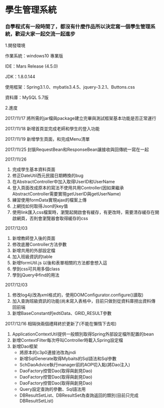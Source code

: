 # 學生管理系統
<h3>自學程式有一段時間了，都沒有什麼作品所以決定寫一個學生管理系統，歡迎大家一起交流一起進步</h3>
<p>1.開發環境</p>
  <p>作業系統：windows10 專業版</p>
  <p>IDE：Mars Release (4.5.0)</p>
  <p>JDK：1.8.0.144</p>
  <p>使用框架：Spring3.1.0、mybatis3.4.5、jquery-3.2.1、Buttons.css</p>
  <p>資料庫：MySQL 5.7版</p>
<p>2.進度</p>
  <p>2017/11/17 將所需的jar檔與package建立完畢與測試框架基本功能是否正常運行</p>
  <p>2017/11/18 新增首頁並完成老師和學生的登入功能</p>
  <p>2017/11/19 新增學生頁面，和完成Menu清單</p>
  <p>2017/11/25 封裝RequestBean和ResponseBean讓接收與回傳統一寫在一起</p>
  <p>2017/11/26<br>
  		<ol>
  			<li>完成學生基本資料頁面</li>
  			<li>修正DateUtil西元民國日期轉換的bug</li>
  			<li>在AbstractController中加入取得UserID和UserName</li>
  			<li>登入頁面改成原本的寫法不使用共用Controller(因如果繼承AbstractController需要實現getUserID與getUserName)</li>
  			<li>練習使用formData實現ajax的檔案上傳</li>
  			<li>上網找如何取得Json的key值</li>
  			<li>使用link匯入css檔案時，瀏覽起開啟會有緩存，有更改時，需要清存緩存在開啟網頁，否則會瀏覽器會取得緩存的css</li>
  		</ol> 		
  </p>
  <p>2017/12/03<br>
  		<ol>
  			<li>新增教師登入後的頁面</li>
  			<li>修改底層Controller方法參數</li>
  			<li>新增共用的外部設定檔</li>
  			<li>加入班級資訊的table</li>
  			<li>新增formUtil.js 以後和表單相關的方法都會想入這</li>
  			<li>學到css可共用多個class</li>
  			<li>學到jQuery中find的用法</li>
  		</ol>
  </p>
  <p>2017/12/03<br>
  		<ol>
  			<li>修改log4j(改為xml格式的，使用DOMConfigurator.configure()讀取)</li>
  			<li>加入查詢班級資訊的功能(尚未寫入表格中，目前只做到從資料庫撈出資料傳回前端</li>
  			<li>新增BaseConstant的edtiData、GRID_RESULT參數</li>  			
  		</ol>
  </p>
  <p>2017/12/16 相隔快兩個禮拜終於更新了(不能在懶惰下去啦)
  		<ol>
  			<li>ApplicationContextUtil提供一般類別取得Spring外部設定檔所配置的bean</li>
  			<li>新增ContextFilter每次呼叫Controller時載入Spring設定檔</li>
  			<li>新增Dao框架
  				<ul>
  					<li>將原本的c3p0連接池改為jndi</li>
  					<li>新增SqlGenerate取得Mybaits的Sql語法和Sql參數</li>
  					<li>SchDaoAdvice執行manager前的AOP切入點(將Dao注入)</li>
  					<li>DaoFactory控管Dao(取得與創見Dao)</li>
  					<li>DaoFactory控管Dao(取得與創見Dao)</li>
  					<li>DaoFactory控管Dao(取得與創見Dao)</li>
  					<li>Query設定查詢的參數、Sql語法用</li>
  					<li>DBResultSetList、DBResultSet為查詢返回的類別(目前只完成DBResultSetList)</li>
  				</ul>
  			</li>
  		</ol>
  </p>